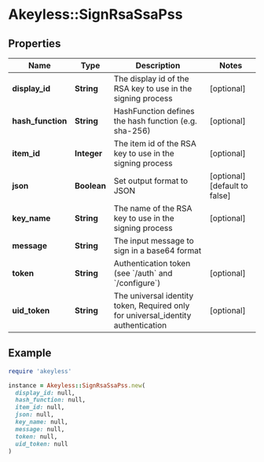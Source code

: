 # Akeyless::SignRsaSsaPss

## Properties

| Name | Type | Description | Notes |
| ---- | ---- | ----------- | ----- |
| **display_id** | **String** | The display id of the RSA key to use in the signing process | [optional] |
| **hash_function** | **String** | HashFunction defines the hash function (e.g. sha-256) | [optional] |
| **item_id** | **Integer** | The item id of the RSA key to use in the signing process | [optional] |
| **json** | **Boolean** | Set output format to JSON | [optional][default to false] |
| **key_name** | **String** | The name of the RSA key to use in the signing process | [optional] |
| **message** | **String** | The input message to sign in a base64 format |  |
| **token** | **String** | Authentication token (see &#x60;/auth&#x60; and &#x60;/configure&#x60;) | [optional] |
| **uid_token** | **String** | The universal identity token, Required only for universal_identity authentication | [optional] |

## Example

```ruby
require 'akeyless'

instance = Akeyless::SignRsaSsaPss.new(
  display_id: null,
  hash_function: null,
  item_id: null,
  json: null,
  key_name: null,
  message: null,
  token: null,
  uid_token: null
)
```

